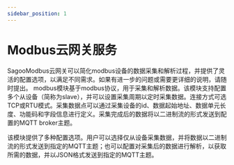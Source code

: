 ```yaml
---
sidebar_position: 1
---
```

# Modbus云网关服务
SagooModbus云网关可以简化modbus设备的数据采集和解析过程，并提供了灵活的配置选项，以满足不同需求。如果有进一步的问题或需要更详细的说明，请随时提出。
modbus模块基于modbus协议，用于采集和解析数据。该模块支持配置多个从设备（简称为slave），并可以设置采集周期以定时采集数据。连接方式可选TCP或RTU模式。采集数据点可以通过采集设备的id、数据起始地址、数据单元长度、功能码和字段信息进行定义。采集完成后的数据将以二进制流的形式发送到配置的MQTT broker主题。

该模块提供了多种配置选项。用户可以选择仅从设备采集数据，并将数据以二进制流的形式发送到指定的MQTT主题；也可以配置对采集后的数据进行解析，以获取所需的数据，并以JSON格式发送到指定的MQTT主题。
